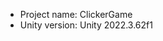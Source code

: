<!-- UNITY CODE ASSIST INSTRUCTIONS START -->
- Project name: ClickerGame
- Unity version: Unity 2022.3.62f1
<!-- UNITY CODE ASSIST INSTRUCTIONS END -->